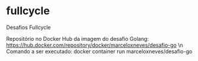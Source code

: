 # fullcycle
Desafios Fullcycle

Repositório no Docker Hub da imagem do desafio Golang:
https://hub.docker.com/repository/docker/marceloxneves/desafio-go \n
Comando a ser executado:
docker container run marceloxneves/desafio-go
